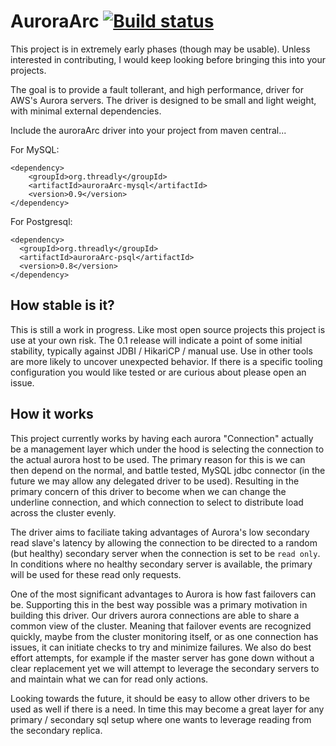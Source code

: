 # AuroraArc [![Build status](https://badge.buildkite.com/eccfc05b1cb909831416e399fe015cc14aaae9631e19e5d101.svg)](https://buildkite.com/threadly/nightly-auroraarc)
This project is in extremely early phases (though may be usable).  Unless interested in contributing, I would keep looking before bringing this into your projects.

The goal is to provide a fault tollerant, and high performance, driver for AWS's Aurora servers.  The driver is designed to be small and light weight, with minimal external dependencies.

Include the auroraArc driver into your project from maven central...

For MySQL:

```script
<dependency>
	<groupId>org.threadly</groupId>
	<artifactId>auroraArc-mysql</artifactId>
	<version>0.9</version>
</dependency>
```

For Postgresql:

```script
<dependency>
  <groupId>org.threadly</groupId>
  <artifactId>auroraArc-psql</artifactId>
  <version>0.8</version>
</dependency>
```

## How stable is it?

This is still a work in progress.  Like most open source projects this project is use at your own risk.  The 0.1 release will indicate a point of some initial stability, typically against JDBI / HikariCP / manual use.  Use in other tools are more likely to uncover unexpected behavior.  If there is a specific tooling configuration you would like tested or are curious about please open an issue.

## How it works
This project currently works by having each aurora "Connection" actually be a management layer which under the hood is selecting the connection to the actual aurora host to be used.  The primary reason for this is we can then depend on the normal, and battle tested, MySQL jdbc connector (in the future we may allow any delegated driver to be used).  Resulting in the primary concern of this driver to become when we can change the underline connection, and which connection to select to distribute load across the cluster evenly.

The driver aims to faciliate taking advantages of Aurora's low secondary read slave's latency by allowing the connection to be directed to a random (but healthy) secondary server when the connection is set to be `read only`.  In conditions where no healthy secondary server is available, the primary will be used for these read only requests.

One of the most significant advantages to Aurora is how fast failovers can be.  Supporting this in the best way possible was a primary motivation in building this driver.  Our drivers aurora connections are able to share a common view of the cluster.  Meaning that failover events are recognized quickly, maybe from the cluster monitoring itself, or as one connection has issues, it can initiate checks to try and minimize failures.  We also do best effort attempts, for example if the master server has gone down without a clear replacement yet we will attempt to leverage the secondary servers to and maintain what we can for read only actions.

Looking towards the future, it should be easy to allow other drivers to be used as well if there is a need.  In time this may become a great layer for any primary / secondary sql setup where one wants to leverage reading from the secondary replica.
